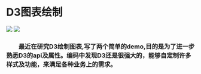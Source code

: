 
# D3图表绘制
![](https://github.com/Nicholas-Kay/base/blob/chart/D3-chart-blue.svg)
![](https://github.com/Nicholas-Kay/base/blob/chart/D3-%20data--visualization-green.svg)

### &emsp;&emsp;最近在研究D3绘制图表,写了两个简单的demo,目的是为了进一步熟悉D3的api及属性。编码中发现D3还是很强大的，能够自定制许多样式及功能，来满足各种业务上的需求。
